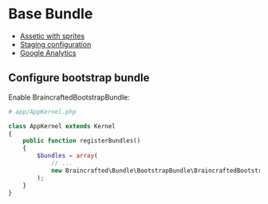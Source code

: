 
# Base Bundle

- [Assetic with sprites](assetic.md)
- [Staging configuration](staging.md)
- [Google Analytics](google_analytics.md)

## Configure bootstrap bundle

Enable BraincraftedBootstrapBundle:

```php
# app/AppKernel.php

class AppKernel extends Kernel
{
    public function registerBundles()
    {
        $bundles = array(
            // ...
            new Braincrafted\Bundle\BootstrapBundle\BraincraftedBootstrapBundle(),
        );
    }
}
```